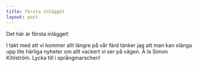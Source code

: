 ```yaml
---
title: Första inlägget
layout: post
---
```


Det här är första inlägget!

I takt med att vi kommer allt längre på vår färd tänker jag att man kan slänga
upp lite härliga nyheter om allt vackert vi ser på vägen. Á la Simon Kihlström.
Lycka till i språngmarschen!
